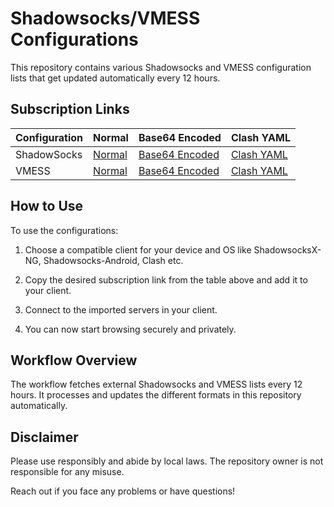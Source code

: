 # Shadowsocks/VMESS Configurations

This repository contains various Shadowsocks and VMESS configuration lists that get updated automatically every 12 hours.

## Subscription Links

| Configuration | Normal | Base64 Encoded | Clash YAML |
|-|-|-|-|  
| ShadowSocks | [Normal](https://raw.githubusercontent.com/lagzian/SS-Collector/main/shadowsockes.txt) | [Base64 Encoded](https://raw.githubusercontent.com/lagzian/SS-Collector/main/SS_B64.txt) | [Clash YAML](https://raw.githubusercontent.com/lagzian/SS-Collector/main/ss_clash.yaml) |
| VMESS | [Normal](https://raw.githubusercontent.com/lagzian/SS-Collector/main/vmess.txt) | [Base64 Encoded](https://raw.githubusercontent.com/lagzian/SS-Collector/main/vmess_B64.txt) | [Clash YAML](https://raw.githubusercontent.com/lagzian/SS-Collector/main/vmess_clash.yaml) |

## How to Use

To use the configurations:

1. Choose a compatible client for your device and OS like ShadowsocksX-NG, Shadowsocks-Android, Clash etc.

2. Copy the desired subscription link from the table above and add it to your client.

3. Connect to the imported servers in your client.

4. You can now start browsing securely and privately.

## Workflow Overview

The workflow fetches external Shadowsocks and VMESS lists every 12 hours. It processes and updates the different formats in this repository automatically.

## Disclaimer

Please use responsibly and abide by local laws. The repository owner is not responsible for any misuse.

Reach out if you face any problems or have questions!
